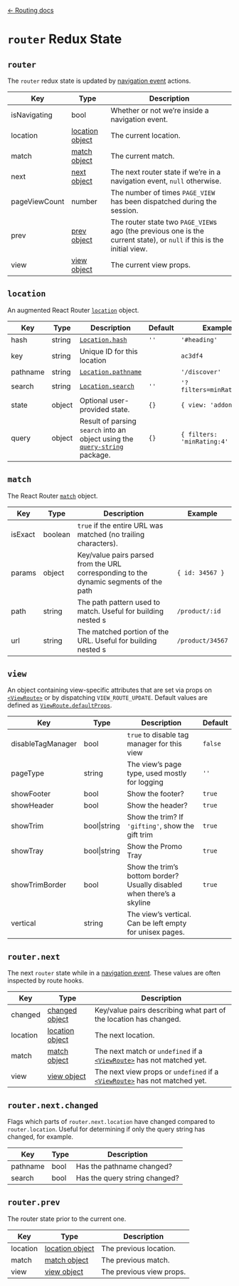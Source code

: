 [← Routing docs](/docs/guides/Routing.md)

# `router` Redux State

## `router`

The `router` redux state is updated by [navigation event](/docs/guides/Routing-navigation-event.md) actions.

Key|Type|Description
---|---|---
isNavigating|bool|Whether or not we’re inside a navigation event.
location|[location object](#location)|The current location.
match|[match object](#match)|The current match.
next|[next object](#routernext)|The next router state if we’re in a navigation event, `null` otherwise.
pageViewCount|number|The number of times `PAGE_VIEW` has been dispatched during the session.
prev|[prev object](#routerprev)|The router state two `PAGE_VIEW`s ago (the previous one is the current state), or `null` if this is the initial view.
view|[view object](#view)|The current view props.

## `location`

An augmented React Router [`location`](https://reacttraining.com/react-router/web/api/location) object.

Key|Type|Description|Default|Example
---|---|---|---|---
hash|string|[`Location.hash`](https://developer.mozilla.org/en-US/docs/Web/API/Location/hash)|`''`|`'#heading'`
key|string|Unique ID for this location||`ac3df4`
pathname|string|[`Location.pathname`](https://developer.mozilla.org/en-US/docs/Web/API/Location/pathname)||`'/discover'`
search|string|[`Location.search`](https://developer.mozilla.org/en-US/docs/Web/API/Location/search)|`''`|`'?filters=minRating:4'`
state|object|Optional user-provided state.|`{}`|`{ view: 'addons' }`
query|object|Result of parsing `search` into an object using the [`query-string`](https://github.com/sindresorhus/query-string) package.|`{}`|`{ filters: 'minRating:4' }`

## `match`

The React Router [`match`](https://reacttraining.com/react-router/web/api/match) object.

Key|Type|Description|Example
---|---|---|---
isExact|boolean|`true` if the entire URL was matched (no trailing characters).|
params|object|Key/value pairs parsed from the URL corresponding to the dynamic segments of the path|`{ id: 34567 }`
path|string|The path pattern used to match. Useful for building nested <Route>s|`/product/:id`
url|string|The matched portion of the URL. Useful for building nested <Link>s|`/product/34567`

## `view`

An object containing view-specific attributes that are set via props on [`<ViewRoute>`](/docs/components/ViewRoute.md) or by dispatching `VIEW_ROUTE_UPDATE`. Default values are defined as [`ViewRoute.defaultProps`](/docs/components/ViewRoute.md#gotcha-default-view-props).

Key|Type|Description|Default
---|---|---|---
disableTagManager|bool|`true` to disable tag manager for this view|`false`
pageType|string|The view’s page type, used mostly for logging|`''`
showFooter|bool|Show the footer?|`true`
showHeader|bool|Show the header?|`true`
showTrim|bool\|string|Show the trim? If `'gifting'`, show the gift trim|`true`
showTray|bool\|string|Show the Promo Tray|`true`
showTrimBorder|bool|Show the trim’s bottom border? Usually disabled when there’s a skyline|`true`
vertical|string|The view’s vertical. Can be left empty for unisex pages.|

## `router.next`

The next `router` state while in a [navigation event](/docs/guides/Routing-navigation-event.md). These values are often inspected by route hooks.

Key|Type|Description
---|---|---
changed|[changed object](#routernextchanged)|Key/value pairs describing what part of the location has changed.
location|[location object](#location)|The next location.
match|[match object](#match)|The next match or `undefined` if a [`<ViewRoute>`](/docs/components/ViewRoute.md) has not matched yet.
view|[view object](#view)|The next view props or `undefined` if a [`<ViewRoute>`](/docs/components/ViewRoute.md) has not matched yet.

## `router.next.changed`

Flags which parts of `router.next.location` have changed compared to `router.location`. Useful for determining if only the query string has changed, for example.

Key|Type|Description
---|---|---
pathname|bool|Has the pathname changed?
search|bool|Has the query string changed?

## `router.prev`

The router state prior to the current one.

Key|Type|Description
---|---|---
location|[location object](#location)|The previous location.
match|[match object](#match)|The previous match.
view|[view object](#view)|The previous view props.
